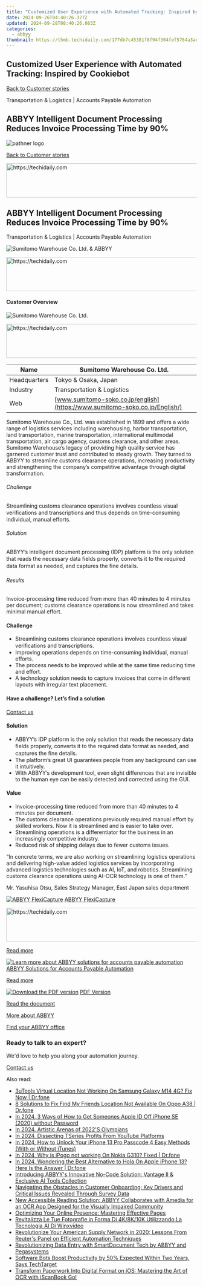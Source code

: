 ```yaml
---
title: "Customized User Experience with Automated Tracking: Inspired by Cookiebot"
date: 2024-09-26T04:40:26.327Z
updated: 2024-09-28T08:40:26.083Z
categories:
  - abbyy
thumbnail: https://thmb.techidaily.com/177db7c45381f8f94f304fef5764a3ae21d49762f0d50b119bc79b8987d4ee6b.jpg
---
```


## Customized User Experience with Automated Tracking: Inspired by Cookiebot

[Back to Customer stories](https://tools.techidaily.com/abbyy/products/)

Transportation & Logistics | Accounts Payable Automation

## ABBYY Intelligent Document Processing Reduces Invoice Processing Time by 90%

![pathner logo](https://content.abbyy.com/-/media/project/abbyy/abbyy/logos-white/en/134841.png?h=40&iar=0&w=120)

[Back to Customer stories](https://tools.techidaily.com/abbyy/products/)

<!-- affiliate ads begin -->
<a href="https://imp.i357552.net/c/5597632/1001453/11832" target="_top" id="1001453">
  <img src="//a.impactradius-go.com/display-ad/11832-1001453" border="0" alt="https://techidaily.com" width="728" height="90"/>
</a>
<img height="0" width="0" src="https://imp.i357552.net/i/5597632/1001453/11832" style="position:absolute;visibility:hidden;" border="0" />
<!-- affiliate ads end -->

## ABBYY Intelligent Document Processing Reduces Invoice Processing Time by 90%

Transportation & Logistics | Accounts Payable Automation 

![Sumitomo Warehouse Co. Ltd. & ABBYY](https://static3.abbyy.com/abbyycommedia/38086/ds-260_sumitomo-case-study_tn_gray_556-303.jpg) 

<!-- affiliate ads begin -->
<a href="https://ephamedtechinc.pxf.io/c/5597632/2136615/26400" target="_top" id="2136615">
  <img src="//a.impactradius-go.com/display-ad/26400-2136615" border="0" alt="https://techidaily.com" width="728" height="90"/>
</a>
<img height="0" width="0" src="https://ephamedtechinc.pxf.io/i/5597632/2136615/26400" style="position:absolute;visibility:hidden;" border="0" />
<!-- affiliate ads end -->

#### Customer Overview

![Sumitomo Warehouse Co. Ltd.](https://static4.abbyy.com/abbyycommedia/30003/sumitomo-en-logo-116x80.jpg) 

<!-- affiliate ads begin -->
<a href="https://unicoeye.pxf.io/c/5597632/2134495/18498" target="_top" id="2134495">
  <img src="//a.impactradius-go.com/display-ad/18498-2134495" border="0" alt="https://techidaily.com" width="728" height="90"/>
</a>
<img height="0" width="0" src="https://unicoeye.pxf.io/i/5597632/2134495/18498" style="position:absolute;visibility:hidden;" border="0" />
<!-- affiliate ads end -->

| Name         | Sumitomo Warehouse Co. Ltd.                                                 |
| ------------ | --------------------------------------------------------------------------- |
| Headquarters | Tokyo & Osaka, Japan                                                        |
| Industry     | Transportation & Logistics                                                  |
| Web          | [www.sumitomo-soko.co.jp/english](https://www.sumitomo-soko.co.jp/English/) |

Sumitomo Warehouse Co., Ltd. was established in 1899 and offers a wide range of logistics services including warehousing, harbor transportation, land transportation, marine transportation, international multimodal transportation, air cargo agency, customs clearance, and other areas. Sumitomo Warehouse’s legacy of providing high quality service has garnered customer trust and contributed to steady growth. They turned to ABBYY to streamline customs clearance operations, increasing productivity and strengthening the company’s competitive advantage through digital transformation.

###### Challenge

Streamlining customs clearance operations involves countless visual veriﬁcations and transcriptions and thus depends on time-consuming individual, manual efforts.

###### Solution

ABBYY’s intelligent document processing (IDP) platform is the only solution that reads the necessary data ﬁelds properly, converts it to the required data format as needed, and captures the ﬁne details.

###### Results

Invoice-processing time reduced from more than 40 minutes to 4 minutes per document; customs clearance operations is now streamlined and takes minimal manual effort.

#### Challenge

* Streamlining customs clearance operations involves countless visual veriﬁcations and transcriptions.
* Improving operations depends on time-consuming individual, manual efforts.
* The process needs to be improved while at the same time reducing time and effort.
* A technology solution needs to capture invoices that come in different layouts with irregular text placement.

#### Have a challenge? Let’s find a solution  

[Contact us](https://tools.techidaily.com/abbyy/products/) 

#### Solution

* ABBYY’s IDP platform is the only solution that reads the necessary data ﬁelds properly, converts it to the required data format as needed, and captures the ﬁne details.
* The platform’s great UI guarantees people from any background can use it intuitively.
* With ABBYY’s development tool, even slight differences that are invisible to the human eye can be easily detected and corrected using the GUI.

#### Value

* Invoice-processing time reduced from more than 40 minutes to 4 minutes per document.
* The customs clearance operations previously required manual effort by skilled workers. Now it is streamlined and is easier to take over.
* Streamlining operations is a differentiator for the business in an increasingly competitive industry.
* Reduced risk of shipping delays due to fewer customs issues.

 “In concrete terms, we are also working on streamlining logistics operations and delivering high-value added logistics services by incorporating advanced logistics technologies such as AI, IoT, and robotics. Streamlining customs clearance operations using AI-OCR technology is one of them.”

 Mr. Yasuhisa Otsu, Sales Strategy Manager, East Japan sales department

[![ABBYY FlexiCapture](https://static2.abbyy.com/abbyycommedia/21380/4-flexicapture.jpg)](https://tools.techidaily.com/abbyy/products/) [ABBYY FlexiCapture](https://tools.techidaily.com/abbyy/products/) 

<!-- affiliate ads begin -->
<a href="https://appsumo.8odi.net/c/5597632/2151869/7443" target="_top" id="2151869">
  <img src="//a.impactradius-go.com/display-ad/7443-2151869" border="0" alt="https://techidaily.com" width="728" height="90"/>
</a>
<img height="0" width="0" src="https://appsumo.8odi.net/i/5597632/2151869/7443" style="position:absolute;visibility:hidden;" border="0" />
<!-- affiliate ads end -->

[Read more](https://tools.techidaily.com/abbyy/products/) 

[![Learn more about ABBYY solutions for accounts payable automation](https://static4.abbyy.com/abbyycommedia/14351/1-accounts-payable.jpg)](https://tools.techidaily.com/abbyy/products/) [ABBYY Solutions for Accounts Payable Automation](https://tools.techidaily.com/abbyy/products/) 

[Read more](https://tools.techidaily.com/abbyy/products/) 

[![Download the PDF version](https://static3.abbyy.com/abbyycommedia/38111/ds-260_sumitomo-case-study_tn_gray_360-162.jpg)](https://static3.abbyy.com/abbyycommedia/38078/customer-story-intelligent-document-processing-transportation-sumitomo-warehouse-en.pdf "PDF Version") [PDF Version](https://static3.abbyy.com/abbyycommedia/38078/customer-story-intelligent-document-processing-transportation-sumitomo-warehouse-en.pdf "PDF Version") 

[Read the document](https://static3.abbyy.com/abbyycommedia/38078/customer-story-intelligent-document-processing-transportation-sumitomo-warehouse-en.pdf "PDF Version") 

[More about ABBYY](https://tools.techidaily.com/abbyy/products/) 

[Find your ABBYY office](https://tools.techidaily.com/abbyy/products/) 

### Ready to talk to an expert?

We'd love to help you along your automation journey.

[Contact us](https://tools.techidaily.com/abbyy/products/)

<ins class="adsbygoogle"
     style="display:block"
     data-ad-format="autorelaxed"
     data-ad-client="ca-pub-7571918770474297"
     data-ad-slot="1223367746"></ins>

<ins class="adsbygoogle"
     style="display:block"
     data-ad-client="ca-pub-7571918770474297"
     data-ad-slot="8358498916"
     data-ad-format="auto"
     data-full-width-responsive="true"></ins>

<span class="atpl-alsoreadstyle">Also read:</span>
<div><ul>
<li><a href="https://location-fake.techidaily.com/3utools-virtual-location-not-working-on-samsung-galaxy-m14-4g-fix-now-drfone-by-drfone-virtual-android/"><u>3uTools Virtual Location Not Working On Samsung Galaxy M14 4G? Fix Now | Dr.fone</u></a></li>
<li><a href="https://location-fake.techidaily.com/8-solutions-to-fix-find-my-friends-location-not-available-on-oppo-a38-drfone-by-drfone-virtual-android/"><u>8 Solutions to Fix Find My Friends Location Not Available On Oppo A38 | Dr.fone</u></a></li>
<li><a href="https://apple-account.techidaily.com/in-2024-3-ways-of-how-to-get-someones-apple-id-off-iphone-se-2020-without-password-by-drfone-ios/"><u>In 2024, 3 Ways of How to Get Someones Apple ID Off iPhone SE (2020) without Password</u></a></li>
<li><a href="https://vp-tips.techidaily.com/in-2024-artistic-arenas-of-2022s-olympians/"><u>In 2024, Artistic Arenas of 2022'S Olympians</u></a></li>
<li><a href="https://youtube-clips.techidaily.com/in-2024-dissecting-tseries-profits-from-youtube-platforms/"><u>In 2024, Dissecting TSeries Profits From YouTube Platforms</u></a></li>
<li><a href="https://ios-unlock.techidaily.com/in-2024-how-to-unlock-your-iphone-13-pro-passcode-4-easy-methods-with-or-without-itunes-by-drfone-ios/"><u>In 2024, How to Unlock Your iPhone 13 Pro Passcode 4 Easy Methods (With or Without iTunes)</u></a></li>
<li><a href="https://android-pokemon-go.techidaily.com/in-2024-why-is-ipogo-not-working-on-nokia-g310-fixed-drfone-by-drfone-virtual-android/"><u>In 2024, Why is iPogo not working On Nokia G310? Fixed | Dr.fone</u></a></li>
<li><a href="https://phone-solutions.techidaily.com/in-2024-wondering-the-best-alternative-to-hola-on-apple-iphone-13-here-is-the-answer-drfone-by-drfone-virtual-ios/"><u>In 2024, Wondering the Best Alternative to Hola On Apple iPhone 13? Here Is the Answer | Dr.fone</u></a></li>
<li><a href="https://solve-hot.techidaily.com/introducing-abbyys-innovative-no-code-solution-vantage-and-exclusive-ai-tools-collection/"><u>Introducing ABBYY's Innovative No-Code Solution: Vantage Ⅱ & Exclusive AI Tools Collection</u></a></li>
<li><a href="https://solve-hot.techidaily.com/navigating-the-obstacles-in-customer-onboarding-key-drivers-and-critical-issues-revealed-through-survey-data/"><u>Navigating the Obstacles in Customer Onboarding: Key Drivers and Critical Issues Revealed Through Survey Data</u></a></li>
<li><a href="https://solve-hot.techidaily.com/new-accessible-reading-solution-abbyy-collaborates-with-amedia-for-an-ocr-app-designed-for-the-visually-impaired-community/"><u>New Accessible Reading Solution: ABBYY Collaborates with Amedia for an OCR App Designed for the Visually Impaired Community</u></a></li>
<li><a href="https://solve-hot.techidaily.com/optimizing-your-online-presence-mastering-effective-pages/"><u>Optimizing Your Online Presence: Mastering Effective Pages</u></a></li>
<li><a href="https://some-knowledge.techidaily.com/revitalizza-le-tue-fotografie-in-forma-di-4k8k10k-utilizzando-la-tecnologia-ai-di-winxvideo/"><u>Revitalizza Le Tue Fotografie in Forma Di 4K/8K/10K Utilizzando La Tecnologia AI Di Winxvideo</u></a></li>
<li><a href="https://solve-hot.techidaily.com/revolutionize-your-american-supply-network-in-2020-lessons-from-reuters-panel-on-efficient-automation-techniques/"><u>Revolutionize Your American Supply Network in 2020: Lessons From Reuter's Panel on Efficient Automation Techniques</u></a></li>
<li><a href="https://solve-hot.techidaily.com/revolutionizing-data-entry-with-smartdocument-tech-by-abbyy-and-pegasystems/"><u>Revolutionizing Data Entry with SmartDocument Tech by ABBYY and Pegasystems</u></a></li>
<li><a href="https://solve-hot.techidaily.com/software-bots-boost-productivity-by-50-expected-within-two-years-says-techtarget/"><u>Software Bots Boost Productivity by 50% Expected Within Two Years, Says TechTarget</u></a></li>
<li><a href="https://solve-hot.techidaily.com/transform-paperwork-into-digital-format-on-ios-mastering-the-art-of-ocr-with-iscanbook-go/"><u>Transform Paperwork Into Digital Format on iOS: Mastering the Art of OCR with iScanBook Go!</u></a></li>
</ul></div>


